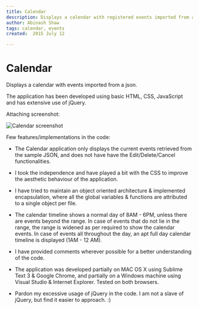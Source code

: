 ```yaml
---
title: Calendar
description: Displays a calendar with registered events imported from a json.
author: Abinash Shaw
tags: calendar, events
created:  2015 July 12

---
```


Calendar
=======

Displays a calendar with events imported from a json.

The application has been developed using basic HTML, CSS, JavaScript and has extensive use of jQuery.

Attaching screenshot:

![Calendar screenshot](https://cloud.githubusercontent.com/assets/2913308/16149339/c03b8906-34ad-11e6-9246-ca30e175b0ff.png)

Few features/implementations in the code:

* The Calendar application only displays the current events retrieved from the sample JSON, and does not have have the Edit/Delete/Cancel functionalities.

* I took the independence and have played a bit with the CSS to improve the aesthetic behaviour of the application.

* I have tried to maintain an object oriented architecture & implemented encapsulation, where all the global variables & functions are attributed to a single object per file.

* The calendar timeline shows a normal day of 8AM - 6PM, unless there are events beyond the range. In case of events that do not lie in the range, the range is widened as per required to show the calendar events. In case of events all throughout the day, an apt full day calendar timeline is displayed (1AM - 12 AM).

* I have provided comments wherever possible for a better understanding of the code.

* The application was developed partially on MAC OS X using Sublime Text 3 & Google Chrome, and partially on a Windows machine using Visual Studio & Internet Explorer. Tested on both browsers.

* Pardon my excessive usage of jQuery in the code. I am not a slave of jQuery, but find it easier to approach. :)
